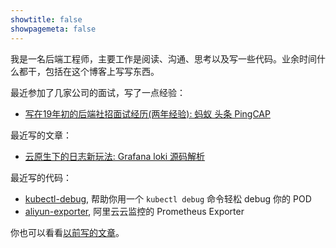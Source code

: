 ```yaml
---
showtitle: false
showpagemeta: false
---
```


我是一名后端工程师，主要工作是阅读、沟通、思考以及写一些代码。业余时间什么都干，包括在这个博客上写写东西。

最近参加了几家公司的面试，写了一点经验：

* [写在19年初的后端社招面试经历(两年经验): 蚂蚁 头条 PingCAP](/blog/interview-experience)

最近写的文章：

* [云原生下的日志新玩法: Grafana loki 源码解析](/blog/grafana-loki/)

最近写的代码：

* [kubectl-debug](https://github.com/aylei/kubectl-debug), 帮助你用一个 `kubectl debug` 命令轻松 debug 你的 POD
* [aliyun-exporter](https://github.com/aylei/aliyun-exporter), 阿里云云监控的 Prometheus Exporter

你也可以看看[以前写的文章](/blog/)。